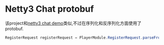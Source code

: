 # Netty3 Chat protobuf
该project和[netty3 chat demo](../chat_netty3/)类似,不过在序列化和反序列化方面使用了protobuf.
``` java
RegisterRequest registerRequest = PlayerModule.RegisterRequest.parseFrom(data);
```